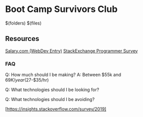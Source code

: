 # Boot Camp Survivors Club
$(folders)
$(files)

## Resources
[Salary.com (WebDev Entry)](https://swz.salary.com/SalaryWizard/Web-Applications-Developer-I-Salary-Details-Richmond-VA.aspx?&edu=EDLEV2&yrs=0&drpt=DR01&rptto=RL05&pfm=PR02)
[StackExchange Programmer Survey](https://insights.stackoverflow.com/survey/2019)


### FAQ
Q: How much should I be making?
A: Between $55k and $69K/year ($27-$35/hr)


Q: What technologies should I be looking for?

Q: What technologies should I be avoiding?

[https://insights.stackoverflow.com/survey/2019]
<!--stackedit_data:
eyJoaXN0b3J5IjpbMjAyNTU0OTM2OV19
-->
